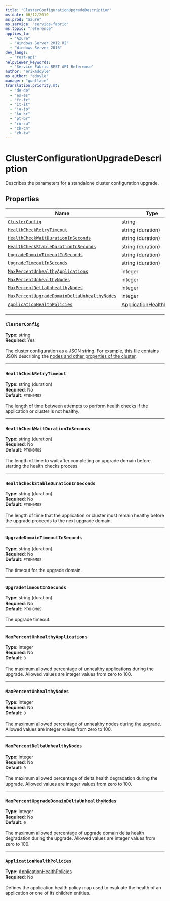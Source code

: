 ```yaml
---
title: "ClusterConfigurationUpgradeDescription"
ms.date: 06/12/2019
ms.prod: "azure"
ms.service: "service-fabric"
ms.topic: "reference"
applies_to: 
  - "Azure"
  - "Windows Server 2012 R2"
  - "Windows Server 2016"
dev_langs: 
  - "rest-api"
helpviewer_keywords: 
  - "Service Fabric REST API Reference"
author: "erikadoyle"
ms.author: "edoyle"
manager: "gwallace"
translation.priority.mt: 
  - "de-de"
  - "es-es"
  - "fr-fr"
  - "it-it"
  - "ja-jp"
  - "ko-kr"
  - "pt-br"
  - "ru-ru"
  - "zh-cn"
  - "zh-tw"
---
```

# ClusterConfigurationUpgradeDescription

Describes the parameters for a standalone cluster configuration upgrade.

## Properties
| Name | Type | Required |
| --- | --- | --- |
| [`ClusterConfig`](#clusterconfig) | string | Yes |
| [`HealthCheckRetryTimeout`](#healthcheckretrytimeout) | string (duration) | No |
| [`HealthCheckWaitDurationInSeconds`](#healthcheckwaitdurationinseconds) | string (duration) | No |
| [`HealthCheckStableDurationInSeconds`](#healthcheckstabledurationinseconds) | string (duration) | No |
| [`UpgradeDomainTimeoutInSeconds`](#upgradedomaintimeoutinseconds) | string (duration) | No |
| [`UpgradeTimeoutInSeconds`](#upgradetimeoutinseconds) | string (duration) | No |
| [`MaxPercentUnhealthyApplications`](#maxpercentunhealthyapplications) | integer | No |
| [`MaxPercentUnhealthyNodes`](#maxpercentunhealthynodes) | integer | No |
| [`MaxPercentDeltaUnhealthyNodes`](#maxpercentdeltaunhealthynodes) | integer | No |
| [`MaxPercentUpgradeDomainDeltaUnhealthyNodes`](#maxpercentupgradedomaindeltaunhealthynodes) | integer | No |
| [`ApplicationHealthPolicies`](#applicationhealthpolicies) | [ApplicationHealthPolicies](sfclient-v65-model-applicationhealthpolicies.md) | No |

____
### `ClusterConfig`
__Type__: string <br/>
__Required__: Yes<br/>
<br/>
The cluster configuration as a JSON string. For example, [this file](https://github.com/Azure-Samples/service-fabric-dotnet-standalone-cluster-configuration/blob/master/Samples/ClusterConfig.Unsecure.DevCluster.json) contains JSON describing the [nodes and other properties of the cluster](https://docs.microsoft.com/azure/service-fabric/service-fabric-cluster-manifest).

____
### `HealthCheckRetryTimeout`
__Type__: string (duration) <br/>
__Required__: No<br/>
__Default__: `PT0H0M0S` <br/>
<br/>
The length of time between attempts to perform health checks if the application or cluster is not healthy.

____
### `HealthCheckWaitDurationInSeconds`
__Type__: string (duration) <br/>
__Required__: No<br/>
__Default__: `PT0H0M0S` <br/>
<br/>
The length of time to wait after completing an upgrade domain before starting the health checks process.

____
### `HealthCheckStableDurationInSeconds`
__Type__: string (duration) <br/>
__Required__: No<br/>
__Default__: `PT0H0M0S` <br/>
<br/>
The length of time that the application or cluster must remain healthy before the upgrade proceeds to the next upgrade domain.

____
### `UpgradeDomainTimeoutInSeconds`
__Type__: string (duration) <br/>
__Required__: No<br/>
__Default__: `PT0H0M0S` <br/>
<br/>
The timeout for the upgrade domain.

____
### `UpgradeTimeoutInSeconds`
__Type__: string (duration) <br/>
__Required__: No<br/>
__Default__: `PT0H0M0S` <br/>
<br/>
The upgrade timeout.

____
### `MaxPercentUnhealthyApplications`
__Type__: integer <br/>
__Required__: No<br/>
__Default__: `0` <br/>
<br/>
The maximum allowed percentage of unhealthy applications during the upgrade. Allowed values are integer values from zero to 100.

____
### `MaxPercentUnhealthyNodes`
__Type__: integer <br/>
__Required__: No<br/>
__Default__: `0` <br/>
<br/>
The maximum allowed percentage of unhealthy nodes during the upgrade. Allowed values are integer values from zero to 100.

____
### `MaxPercentDeltaUnhealthyNodes`
__Type__: integer <br/>
__Required__: No<br/>
__Default__: `0` <br/>
<br/>
The maximum allowed percentage of delta health degradation during the upgrade. Allowed values are integer values from zero to 100.

____
### `MaxPercentUpgradeDomainDeltaUnhealthyNodes`
__Type__: integer <br/>
__Required__: No<br/>
__Default__: `0` <br/>
<br/>
The maximum allowed percentage of upgrade domain delta health degradation during the upgrade. Allowed values are integer values from zero to 100.

____
### `ApplicationHealthPolicies`
__Type__: [ApplicationHealthPolicies](sfclient-v65-model-applicationhealthpolicies.md) <br/>
__Required__: No<br/>
<br/>
Defines the application health policy map used to evaluate the health of an application or one of its children entities.

